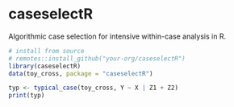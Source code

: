 # caseselectR

Algorithmic case selection for intensive within-case analysis in R.

```r
# install from source
# remotes::install_github("your-org/caseselectR")
library(caseselectR)
data(toy_cross, package = "caseselectR")

typ <- typical_case(toy_cross, Y ~ X | Z1 + Z2)
print(typ)
